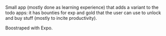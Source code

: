 Small app (mostly done as learning experience) that adds a variant to the todo apps: it has bounties for exp and gold that the user can use to unlock and buy stuff (mostly to incite productivity). 

Boostraped with Expo.